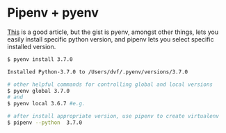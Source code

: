 


# Pipenv + pyenv

[This](https://hackernoon.com/reaching-python-development-nirvana-bb5692adf30c) is a good article, but the gist is pyenv, amongst other things, lets you easily install specific python version, and pipenv lets you select specific installed version.

```sh
$ pyenv install 3.7.0

Installed Python-3.7.0 to /Users/dvf/.pyenv/versions/3.7.0

# other helpful commands for controlling global and local versions
$ pyenv global 3.7.0 
# and
$ pyenv local 3.6.7 #e.g.

# after install appropriate version, use pipenv to create virtualenv
$ pipenv --python  3.7.0 

```
